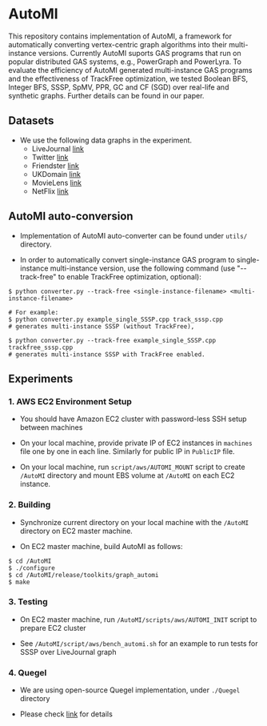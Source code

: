 # AutoMI

This repository contains implementation of AutoMI, a framework for automatically converting vertex-centric graph algorithms into their multi-instance versions. Currently AutoMI suports GAS programs that run on popular distributed GAS systems, e.g., PowerGraph and PowerLyra. To evaluate the efficiency of AutoMI generated multi-instance GAS programs and the effectiveness of TrackFree optimization, we tested Boolean BFS, Integer BFS, SSSP, SpMV, PPR, GC and CF (SGD) over real-life and synthetic graphs. Further details can be found in our paper.

## Datasets
* We use the following data graphs in the experiment.
  * LiveJournal [link](http://snap.stanford.edu/data/soc-LiveJournal1.html)
  * Twitter [link](http://konect.cc/networks/twitter/)
  * Friendster [link]( http://konect.cc/networks/friendster/)
  * UKDomain [link](http://konect.cc/networks/dimacs10-uk-2007-05/)
  * MovieLens [link](http://grouplens.org/datasets/movielens/)
  * NetFlix [link](http://konect.cc/networks/netflix/)

## AutoMI auto-conversion
* Implementation of AutoMI auto-converter can be found under `utils/` directory.

* In order to automatically convert single-instance GAS program to single-instance multi-instance version, use the following command (use "--track-free" to enable TrackFree optimization, optional):
```
$ python converter.py --track-free <single-instance-filename> <multi-instance-filename>

# For example:
$ python converter.py example_single_SSSP.cpp track_sssp.cpp
# generates multi-instance SSSP (without TrackFree),

$ python converter.py --track-free example_single_SSSP.cpp trackfree_sssp.cpp
# generates multi-instance SSSP with TrackFree enabled.
```

## Experiments

### 1. AWS EC2 Environment Setup
* You should have Amazon EC2 cluster with password-less SSH setup between machines

* On your local machine, provide private IP of EC2 instances in `machines` file one by one in each line. Similarly for public IP in `PublicIP` file.

* On your local machine, run `script/aws/AUTOMI_MOUNT` script to create `/AutoMI` directory and mount EBS volume at `/AutoMI` on each EC2 instance.

### 2. Building
* Synchronize current directory on your local machine with the `/AutoMI` directory on EC2 master machine.

* On EC2 master machine, build AutoMI as follows:
```
$ cd /AutoMI
$ ./configure
$ cd /AutoMI/release/toolkits/graph_automi
$ make
```

### 3. Testing
* On EC2 master machine, run `/AutoMI/scripts/aws/AUTOMI_INIT` script to prepare EC2 cluster

* See `/AutoMI/script/aws/bench_automi.sh` for an example to run tests for SSSP over LiveJournal graph

### 4. Quegel
* We are using open-source Quegel implementation, under `./Quegel` directory

* Please check [link](http://www.cse.cuhk.edu.hk/systems/quegel/) for details
